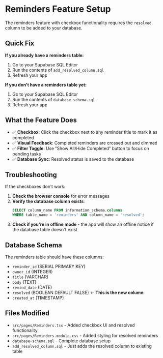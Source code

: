 # Reminders Feature Setup

The reminders feature with checkbox functionality requires the `resolved` column to be added to your database.

## Quick Fix

**If you already have a reminders table:**
1. Go to your Supabase SQL Editor
2. Run the contents of `add_resolved_column.sql`
3. Refresh your app

**If you don't have a reminders table yet:**
1. Go to your Supabase SQL Editor  
2. Run the contents of `database-schema.sql`
3. Refresh your app

## What the Feature Does

- ✅ **Checkbox**: Click the checkbox next to any reminder title to mark it as completed
- ✅ **Visual Feedback**: Completed reminders are crossed out and dimmed
- ✅ **Filter Toggle**: Use "Show All/Hide Completed" button to focus on pending tasks
- ✅ **Database Sync**: Resolved status is saved to the database

## Troubleshooting

If the checkboxes don't work:

1. **Check the browser console** for error messages
2. **Verify the database column exists**:
   ```sql
   SELECT column_name FROM information_schema.columns 
   WHERE table_name = 'reminders' AND column_name = 'resolved';
   ```
3. **Check if you're in offline mode** - the app will show an offline notice if the database table doesn't exist

## Database Schema

The reminders table should have these columns:
- `reminder_id` (SERIAL PRIMARY KEY)
- `owner_id` (INTEGER)
- `title` (VARCHAR)
- `body` (TEXT)
- `remind_date` (DATE)
- `resolved` (BOOLEAN DEFAULT FALSE) ← **This is the new column**
- `created_at` (TIMESTAMP)

## Files Modified

- `src/pages/Reminders.tsx` - Added checkbox UI and resolved functionality
- `src/pages/Reminders.module.css` - Added styling for resolved reminders
- `database-schema.sql` - Complete database setup
- `add_resolved_column.sql` - Just adds the resolved column to existing table
